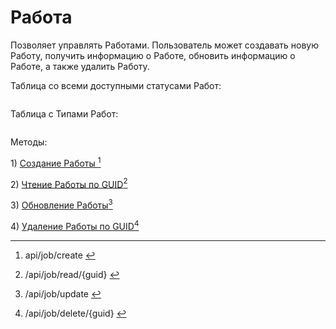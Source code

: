 # Работа

Позволяет управлять Работами. Пользователь может создавать новую Работу, получить информацию о Работе, обновить информацию о Работе, а также удалить Работу.

Таблица со всеми доступными статусами Работ:

<figure><img src="https://lh7-rt.googleusercontent.com/docsz/AD_4nXd3cdTVSLULNfQmPA06GPkwQTkeWVseKIAN_iA11g12q9BgFmY04LzaUCTwNwJsH3J5u60ck9NtLx4_ZGhlWqPF07EzItoM5PBrtbyc0c2FCDAh_IycFJP6axHiA1XeDj4yQcOdGw?key=o0FHaGHt8wdv-FpDKfCXmTRa" alt=""><figcaption></figcaption></figure>

Таблица с Типами Работ:

<figure><img src="https://lh7-rt.googleusercontent.com/docsz/AD_4nXcbgJpnVQakAfMRQUCurXsIM0sRuoeeWvMNft-HRS_MVC67oOKheob_KlV13gdjRmvatcxB3diz9JdZJ41aqepz_pwf9hYmDp--NpO1AkLvWtUoaOd3SlOnq56qKIXom-pAxgkUTw?key=o0FHaGHt8wdv-FpDKfCXmTRa" alt=""><figcaption></figcaption></figure>

Методы:

1\) [Создание Работы ](#user-content-fn-1)[^1]

2\) [Чтение Работы по GUID](#user-content-fn-2)[^2]

3\) [Обновление Работы](#user-content-fn-3)[^3]

4\) [Удаление Работы по GUID](#user-content-fn-4)[^4]

[^1]: api/job/create&#x20;

[^2]: /api/job/read/{guid}&#x20;

[^3]: /api/job/update&#x20;

[^4]: /api/job/delete/{guid}&#x20;
